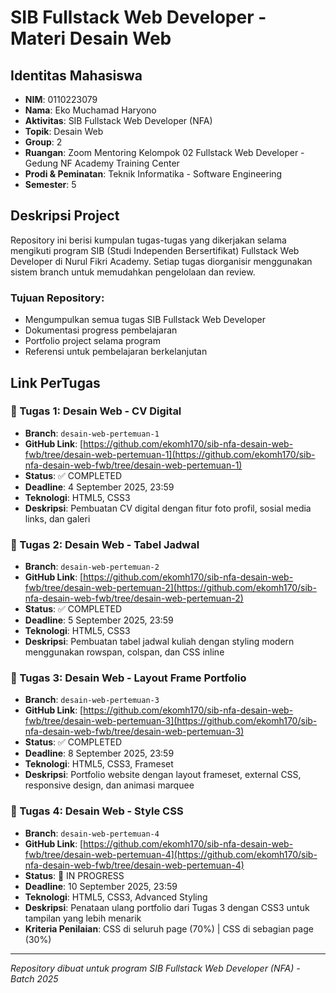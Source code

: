 # SIB Fullstack Web Developer - Materi Desain Web

## Identitas Mahasiswa
- **NIM**: 0110223079
- **Nama**: Eko Muchamad Haryono
- **Aktivitas**: SIB Fullstack Web Developer (NFA)
- **Topik**: Desain Web
- **Group**: 2
- **Ruangan**: Zoom Mentoring Kelompok 02 Fullstack Web Developer - Gedung NF Academy Training Center
- **Prodi & Peminatan**: Teknik Informatika - Software Engineering
- **Semester**: 5

## Deskripsi Project
Repository ini berisi kumpulan tugas-tugas yang dikerjakan selama mengikuti program SIB (Studi Independen Bersertifikat) Fullstack Web Developer di Nurul Fikri Academy. Setiap tugas diorganisir menggunakan sistem branch untuk memudahkan pengelolaan dan review.

### Tujuan Repository:
- Mengumpulkan semua tugas SIB Fullstack Web Developer
- Dokumentasi progress pembelajaran
- Portfolio project selama program
- Referensi untuk pembelajaran berkelanjutan

## Link PerTugas

### 🎯 Tugas 1: Desain Web - CV Digital
- **Branch**: `desain-web-pertemuan-1`
- **GitHub Link**: [https://github.com/ekomh170/sib-nfa-desain-web-fwb/tree/desain-web-pertemuan-1](https://github.com/ekomh170/sib-nfa-desain-web-fwb/tree/desain-web-pertemuan-1)
- **Status**: ✅ COMPLETED
- **Deadline**: 4 September 2025, 23:59
- **Teknologi**: HTML5, CSS3
- **Deskripsi**: Pembuatan CV digital dengan fitur foto profil, sosial media links, dan galeri

### 🎯 Tugas 2: Desain Web - Tabel Jadwal
- **Branch**: `desain-web-pertemuan-2`
- **GitHub Link**: [https://github.com/ekomh170/sib-nfa-desain-web-fwb/tree/desain-web-pertemuan-2](https://github.com/ekomh170/sib-nfa-desain-web-fwb/tree/desain-web-pertemuan-2)
- **Status**: ✅ COMPLETED
- **Deadline**: 5 September 2025, 23:59
- **Teknologi**: HTML5, CSS3
- **Deskripsi**: Pembuatan tabel jadwal kuliah dengan styling modern menggunakan rowspan, colspan, dan CSS inline

### 🎯 Tugas 3: Desain Web - Layout Frame Portfolio
- **Branch**: `desain-web-pertemuan-3`
- **GitHub Link**: [https://github.com/ekomh170/sib-nfa-desain-web-fwb/tree/desain-web-pertemuan-3](https://github.com/ekomh170/sib-nfa-desain-web-fwb/tree/desain-web-pertemuan-3)
- **Status**: ✅ COMPLETED
- **Deadline**: 8 September 2025, 23:59
- **Teknologi**: HTML5, CSS3, Frameset
- **Deskripsi**: Portfolio website dengan layout frameset, external CSS, responsive design, dan animasi marquee

### 🎯 Tugas 4: Desain Web - Style CSS
- **Branch**: `desain-web-pertemuan-4`
- **GitHub Link**: [https://github.com/ekomh170/sib-nfa-desain-web-fwb/tree/desain-web-pertemuan-4](https://github.com/ekomh170/sib-nfa-desain-web-fwb/tree/desain-web-pertemuan-4)
- **Status**: 🚧 IN PROGRESS
- **Deadline**: 10 September 2025, 23:59
- **Teknologi**: HTML5, CSS3, Advanced Styling
- **Deskripsi**: Penataan ulang portfolio dari Tugas 3 dengan CSS3 untuk tampilan yang lebih menarik
- **Kriteria Penilaian**: CSS di seluruh page (70%) | CSS di sebagian page (30%)


---
*Repository dibuat untuk program SIB Fullstack Web Developer (NFA) - Batch 2025*